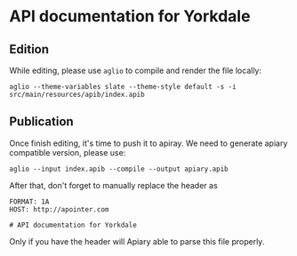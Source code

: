# API documentation for Yorkdale


## Edition
While editing, please use `aglio` to compile and render the file locally:
```
aglio --theme-variables slate --theme-style default -s -i src/main/resources/apib/index.apib
```

## Publication
Once finish editing, it's time to push it to apiray.
We need to generate apiary compatible version, please use:
```
aglio --input index.apib --compile --output apiary.apib
```

After that, don't forget to manually replace the header as
```
FORMAT: 1A
HOST: http://apointer.com

# API documentation for Yorkdale
```

Only if you have the header will Apiary able to parse this file properly.

